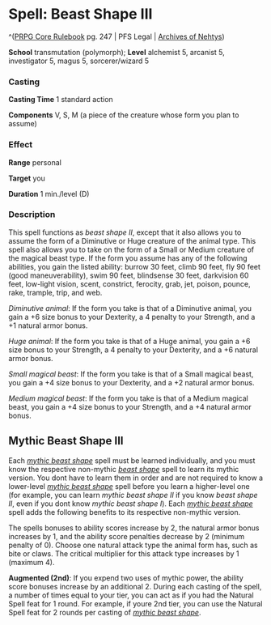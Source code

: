 # Spell: Beast Shape III

^([PRPG Core Rulebook][ss-beast-shape-iii] pg. 247 | PFS Legal | [Archives of Nehtys][sn-beast-shape-iii])

**School** transmutation (polymorph); **Level** alchemist 5, arcanist 5, investigator 5, magus 5, sorcerer/wizard 5

### Casting

**Casting Time** 1 standard action  

**Components** V, S, M (a piece of the creature whose form you plan to assume) 

### Effect

**Range** personal  

**Target** you  

**Duration** 1 min./level (D)

### Description

This spell functions as _beast shape II_, except that it also allows you to assume the form of a Diminutive or Huge creature of the animal type. This spell also allows you to take on the form of a Small or Medium creature of the magical beast type. If the form you assume has any of the following abilities, you gain the listed ability: burrow 30 feet, climb 90 feet, fly 90 feet (good maneuverability), swim 90 feet, blindsense 30 feet, darkvision 60 feet, low-light vision, scent, constrict, ferocity, grab, jet, poison, pounce, rake, trample, trip, and web.  

_Diminutive animal_: If the form you take is that of a Diminutive animal, you gain a +6 size bonus to your Dexterity, a 4 penalty to your Strength, and a +1 natural armor bonus.  

_Huge animal_: If the form you take is that of a Huge animal, you gain a +6 size bonus to your Strength, a 4 penalty to your Dexterity, and a +6 natural armor bonus.  

_Small magical beast_: If the form you take is that of a Small magical beast, you gain a +4 size bonus to your Dexterity, and a +2 natural armor bonus.  

_Medium magical beast_: If the form you take is that of a Medium magical beast, you gain a +4 size bonus to your Strength, and a +4 natural armor bonus.

## Mythic Beast Shape III

Each _[mythic beast shape]_ spell must be learned individually, and you must know the respective non-mythic _[beast shape]_ spell to learn its mythic version. You dont have to learn them in order and are not required to know a lower-level _[mythic beast shape]_ spell before you learn a higher-level one (for example, you can learn _mythic beast shape II_ if you know _beast shape II_, even if you dont know _mythic beast shape I_). Each _[mythic beast shape]_ spell adds the following benefits to its respective non-mythic version.  

The spells bonuses to ability scores increase by 2, the natural armor bonus increases by 1, and the ability score penalties decrease by 2 (minimum penalty of 0). Choose one natural attack type the animal form has, such as bite or claws. The critical multiplier for this attack type increases by 1 (maximum 4).   

**Augmented (2nd)**: If you expend two uses of mythic power, the ability score bonuses increase by an additional 2. During each casting of the spell, a number of times equal to your tier, you can act as if you had the Natural Spell feat for 1 round. For example, if youre 2nd tier, you can use the Natural Spell feat for 2 rounds per casting of _[mythic beast shape]_.

[ss-beast-shape-iii]: http://paizo.com/pathfinderRPG/v57
[sn-beast-shape-iii]: http://www.archivesofnethys.com/SpellDisplay.aspx?ItemName=Beast%20Shape%20III
[mythic beast shape]: http://www.archivesofnethys.com/SpellDisplay.aspx?ItemName=mythic%20beast%20shape
[beast shape]: http://www.archivesofnethys.com/SpellDisplay.aspx?ItemName=beast%20shape